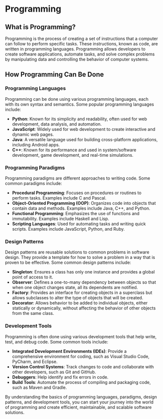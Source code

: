 # Programming

## What is Programming?

Programming is the process of creating a set of instructions that a computer can follow to perform specific tasks. These instructions, known as code, are written in programming languages. Programming allows developers to create software applications, automate tasks, and solve complex problems by manipulating data and controlling the behavior of computer systems.

## How Programming Can Be Done

### Programming Languages

Programming can be done using various programming languages, each with its own syntax and semantics. Some popular programming languages include:

- **Python**: Known for its simplicity and readability, often used for web development, data analysis, and automation.
- **JavaScript**: Widely used for web development to create interactive and dynamic web pages.
- **Java**: A versatile language used for building cross-platform applications, including Android apps.
- **C++**: Known for its performance and used in system/software development, game development, and real-time simulations.

### Programming Paradigms

Programming paradigms are different approaches to writing code. Some common paradigms include:

- **Procedural Programming**: Focuses on procedures or routines to perform tasks. Examples include C and Pascal.
- **Object-Oriented Programming (OOP)**: Organizes code into objects that contain data and methods. Examples include Java, C++, and Python.
- **Functional Programming**: Emphasizes the use of functions and immutability. Examples include Haskell and Lisp.
- **Scripting Languages**: Used for automating tasks and writing quick scripts. Examples include JavaScript, Python, and Ruby.

### Design Patterns

Design patterns are reusable solutions to common problems in software design. They provide a template for how to solve a problem in a way that is proven to be effective. Some common design patterns include:

- **Singleton**: Ensures a class has only one instance and provides a global point of access to it.
- **Observer**: Defines a one-to-many dependency between objects so that when one object changes state, all its dependents are notified.
- **Factory**: Provides an interface for creating objects in a superclass but allows subclasses to alter the type of objects that will be created.
- **Decorator**: Allows behavior to be added to individual objects, either statically or dynamically, without affecting the behavior of other objects from the same class.

### Development Tools

Programming is often done using various development tools that help write, test, and debug code. Some common tools include:

- **Integrated Development Environments (IDEs)**: Provide a comprehensive environment for coding, such as Visual Studio Code, PyCharm, and Eclipse.
- **Version Control Systems**: Track changes to code and collaborate with other developers, such as Git and GitHub.
- **Debuggers**: Help identify and fix errors in code.
- **Build Tools**: Automate the process of compiling and packaging code, such as Maven and Gradle.

By understanding the basics of programming languages, paradigms, design patterns, and development tools, you can start your journey into the world of programming and create efficient, maintainable, and scalable software solutions.
